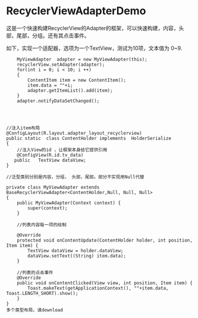 # RecyclerViewAdapterDemo
这是一个快速构建RecyclerView的Adapter的框架，可以快速构建，内容，头部，尾部，分组。还有其点击事件。

如下，实现一个适配器，选项为一个TextView，测试为10项，文本值为 0~9. 


        MyViewAdapter  adapter = new MyViewAdapter(this);
        recyclerView.setAdapter(adapter);
        for(int i = 0; i < 10; i ++)
        {
            ContentItem item = new ContentItem();
            item.data = ""+i;
            adapter.getItemList().add(item);
        }
        adapter.notifyDataSetChanged();



   
    //注入item布局
    @ConfigLayout(R.layout.adapter_layout_recyclerview)
    public static  class ContentHolder implements  HolderSerialize
    {
        //注入View的id ，让框架本身给它提供引用
        @ConfigView(R.id.tv_data)
       public   TextView dataView;
    }

    //泛型类别分别是内容，分组， 头部，尾部。部分不实现用Null代替
    
    private class MyViewAdapter extends BaseRecyclerViewAdapter<ContentHolder,Null, Null, Null>
    {
        public MyViewAdapter(Context context) {
            super(context);
        }

        //列表内容每一项的绘制
        
        @Override
        protected void onContentUpdate(ContentHolder holder, int position, Item item) {
            TextView dataView = holder.dataView;
            dataView.setText((String) item.data);
        }

        //列表的点击事件
        @Override
        public void onContentClicked(View view, int position, Item item) {
            Toast.makeText(getApplicationContext(), ""+item.data, Toast.LENGTH_SHORT).show();
        }
    }
    多个类型布局，请download
    
